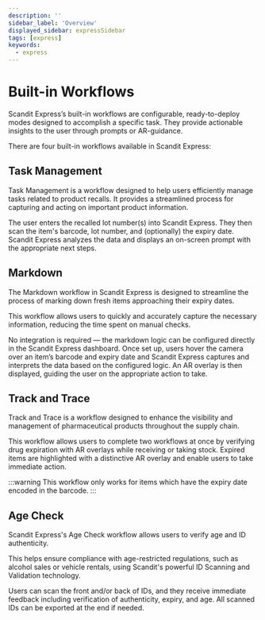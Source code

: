 ```yaml
---
description: ''
sidebar_label: 'Overview'
displayed_sidebar: expressSidebar
tags: [express]
keywords:
  - express
---
```


# Built-in Workflows

Scandit Express’s built-in workflows are configurable, ready-to-deploy modes designed to accomplish a specific task. They provide actionable insights to the user through prompts or AR-guidance.

There are four built-in workflows available in Scandit Express:

## Task Management

Task Management is a workflow designed to help users efficiently manage tasks related to product recalls. It provides a streamlined process for capturing and acting on important product information.

The user enters the recalled lot number(s) into Scandit Express. They then scan the item's barcode, lot number, and (optionally) the expiry date. Scandit Express analyzes the data and displays an on-screen prompt with the appropriate next steps.

## Markdown

The Markdown workflow in Scandit Express is designed to streamline the process of marking down fresh items approaching their expiry dates.

This workflow allows users to quickly and accurately capture the necessary information, reducing the time spent on manual checks.

No integration is required — the markdown logic can be configured directly in the Scandit Express dashboard. Once set up, users hover the camera over an item’s barcode and expiry date and Scandit Express captures and interprets the data based on the configured logic. An AR overlay is then displayed, guiding the user on the appropriate action to take.

## Track and Trace

Track and Trace is a workflow designed to enhance the visibility and management of pharmaceutical products throughout the supply chain.

This workflow allows users to complete two workflows at once by verifying drug expiration with AR overlays while receiving or taking stock. Expired items are highlighted with a distinctive AR overlay and enable users to take immediate action. 

:::warning
This workflow only works for items which have the expiry date encoded in the barcode.
:::

## Age Check

Scandit Express's Age Check workflow allows users to verify age and ID authenticity.

This helps ensure compliance with age-restricted regulations, such as alcohol sales or vehicle rentals, using Scandit's powerful ID Scanning and Validation technology.

Users can scan the front and/or back of IDs, and they receive immediate feedback including verification of authenticity, expiry, and age. All scanned IDs can be exported at the end if needed.
